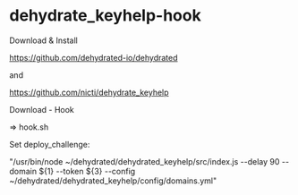 # dehydrate_keyhelp-hook

Download & Install

https://github.com/dehydrated-io/dehydrated

and

https://github.com/nicti/dehydrate_keyhelp


Download - Hook

=> hook.sh

Set deploy_challenge:

"/usr/bin/node ~/dehydrated/dehydrated_keyhelp/src/index.js --delay 90 --domain ${1} --token ${3} --config ~/dehydrated/dehydrated_keyhelp/config/domains.yml"
